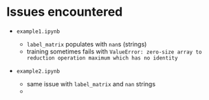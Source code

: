 # Issues encountered

- `example1.ipynb`
    * `label_matrix` populates with `nan`s (strings)
    * training sometimes fails with `ValueError: zero-size array to reduction operation maximum which has no identity`

- `example2.ipynb`
    * same issue with `label_matrix` and `nan` strings
    * 